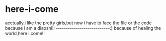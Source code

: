 here-i-come
===========
acctually,i like the pretty girls,but now i have to face the file or the code because i am a diaoshi!!
---------------------------:) because of healing the world,here i come!!
